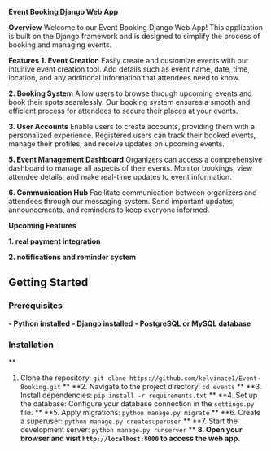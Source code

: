 
**Event Booking Django Web App**

**Overview**
Welcome to our Event Booking Django Web App! This application is built on the Django framework and is designed to simplify the process of booking and managing events.

**Features**
**1. Event Creation**
Easily create and customize events with our intuitive event creation tool. Add details such as event name, date, time, location, and any additional information that attendees need to know.

**2. Booking System**
Allow users to browse through upcoming events and book their spots seamlessly. Our booking system ensures a smooth and efficient process for attendees to secure their places at your events.

**3. User Accounts**
Enable users to create accounts, providing them with a personalized experience. Registered users can track their booked events, manage their profiles, and receive updates on upcoming events.

**5. Event Management Dashboard**
Organizers can access a comprehensive dashboard to manage all aspects of their events. Monitor bookings, view attendee details, and make real-time updates to event information.

**6. Communication Hub**
Facilitate communication between organizers and attendees through our messaging system. Send important updates, announcements, and reminders to keep everyone informed.

**Upcoming Features**

**1. real payment integration**

**2. notifications and reminder system**

## Getting Started

### Prerequisites

**- Python installed**
**- Django installed**
**- PostgreSQL or MySQL database**

### Installation
**
1. Clone the repository: `git clone https://github.com/kelvinace1/Event-Booking.git`  **
**2. Navigate to the project directory: `cd events` ** 
**3. Install dependencies: `pip install -r requirements.txt`  **
**4. Set up the database: Configure your database connection in the `settings.py` file.  **
**5. Apply migrations: `python manage.py migrate`  **
**6. Create a superuser: `python manage.py createsuperuser`  **
**7. Start the development server: `python manage.py runserver` ** 
**8. Open your browser and visit `http://localhost:8000` to access the web app.**
